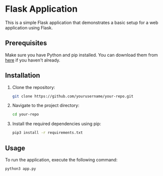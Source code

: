 # Flask Application

This is a simple Flask application that demonstrates a basic setup for a web application using Flask.

## Prerequisites

Make sure you have Python and pip installed. You can download them from [here](https://www.python.org/downloads/) if you haven't already.

## Installation

1. Clone the repository:

    ```bash
    git clone https://github.com/yourusername/your-repo.git
    ```

2. Navigate to the project directory:

    ```bash
    cd your-repo
    ```

3. Install the required dependencies using pip:

    ```bash
    pip3 install -r requirements.txt
    ```

## Usage

To run the application, execute the following command:

```bash
python3 app.py
